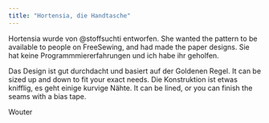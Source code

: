 ```yaml
---
title: "Hortensia, die Handtasche"
---
```


Hortensia wurde von @stoffsuchti entworfen. She wanted the pattern to be available to people on FreeSewing, and had made the paper designs. Sie hat keine Programmmiererfahrungen und ich habe ihr geholfen.

Das Design ist gut durchdacht und basiert auf der Goldenen Regel. It can be sized up and down to fit your exact needs. Die Konstruktion ist etwas knifflig, es geht einige kurvige Nähte. It can be lined, or you can finish the seams with a bias tape.

Wouter

